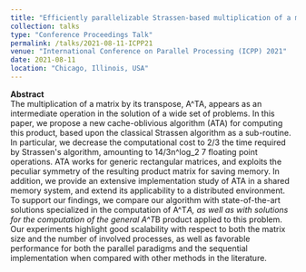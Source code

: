 ```yaml
---
title: "Efficiently parallelizable Strassen-based multiplication of a matrix by its transpose"
collection: talks
type: "Conference Proceedings Talk"
permalink: /talks/2021-08-11-ICPP21
venue: "International Conference on Parallel Processing (ICPP) 2021"
date: 2021-08-11
location: "Chicago, Illinois, USA"
---
```


**Abstract**  
The multiplication of a matrix by its transpose, A^TA, appears as an intermediate operation in the solution of a wide set of problems. In this paper, we propose a new cache-oblivious algorithm (ATA) for computing this product, based upon the classical Strassen algorithm as a sub-routine. In particular, we decrease the computational cost to 2/3 the time required by Strassen's algorithm, amounting to 14/3n^log_2 7 floating point operations. ATA works for generic rectangular matrices, and exploits the peculiar symmetry of the resulting product matrix for saving memory. In addition, we provide an extensive implementation study of ATA in a shared memory system, and extend its applicability to a distributed environment. To support our findings, we compare our algorithm with state-of-the-art solutions specialized in the computation of A^T*A, as well as with solutions for the computation of the general A^T*B product applied to this problem. Our experiments highlight good scalability with respect to both the matrix size and the number of involved processes, as well as favorable performance for both the parallel paradigms and the sequential implementation when compared with other methods in the literature.
